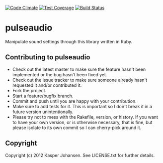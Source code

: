 [![Code Climate](https://codeclimate.com/github/kaspernj/pulseaudio.png)](https://codeclimate.com/github/kaspernj/pulseaudio)
[![Test Coverage](https://codeclimate.com/github/kaspernj/pulseaudio/coverage.png)](https://codeclimate.com/github/kaspernj/pulseaudio)
[![Build Status](https://api.shippable.com/projects/53d1121029a3449800e640f5/badge/master)](https://www.shippable.com/projects/53d1121029a3449800e640f5)

# pulseaudio

Manipulate sound settings through this library written in Ruby.

## Contributing to pulseaudio
 
* Check out the latest master to make sure the feature hasn't been implemented or the bug hasn't been fixed yet.
* Check out the issue tracker to make sure someone already hasn't requested it and/or contributed it.
* Fork the project.
* Start a feature/bugfix branch.
* Commit and push until you are happy with your contribution.
* Make sure to add tests for it. This is important so I don't break it in a future version unintentionally.
* Please try not to mess with the Rakefile, version, or history. If you want to have your own version, or is otherwise necessary, that is fine, but please isolate to its own commit so I can cherry-pick around it.

## Copyright

Copyright (c) 2012 Kasper Johansen. See LICENSE.txt for
further details.

